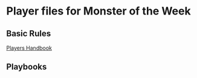 <style>
  header: display: none;
</style>

# Player files for Monster of the Week

## Basic Rules
[Players Handbook](/e22990e/motw%20players%20handbook.pdf)

## Playbooks
[](/e22990e/motw%20players%20handbook.pdf)  
[](/e22990e/motw%20players%20handbook.pdf)  
[](/e22990e/motw%20players%20handbook.pdf)  
